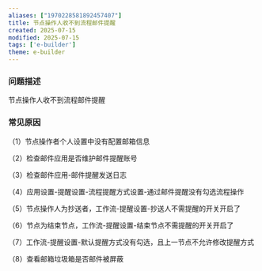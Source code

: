 ```yaml
---
aliases: ["1970228581892457407"]
title: 节点操作人收不到流程邮件提醒
created: 2025-07-15
modified: 2025-07-15
tags: ['e-builder']
theme: e-builder
---
```


### 问题描述

节点操作人收不到流程邮件提醒

### 常见原因

（1）节点操作者个人设置中没有配置邮箱信息

（2）检查邮件应用是否维护邮件提醒账号

（3）检查邮件应用-邮件提醒发送日志

（4）应用设置-提醒设置-流程提醒方式设置-通过邮件提醒没有勾选流程操作

（5）节点操作人为抄送者，工作流-提醒设置-抄送人不需提醒的开关开启了

（6）节点为结束节点，工作流-提醒设置-结束节点不需提醒的开关开启了

（7）工作流-提醒设置-默认提醒方式没有勾选，且上一节点不允许修改提醒方式

（8）查看邮箱垃圾箱是否邮件被屏蔽